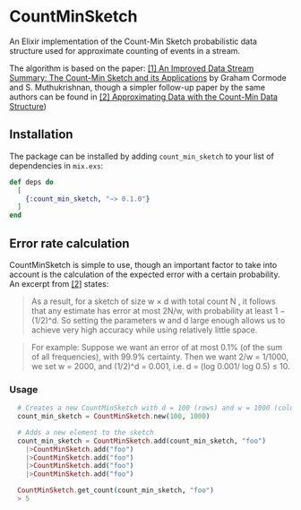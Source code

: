 # CountMinSketch

An Elixir implementation of the Count-Min Sketch probabilistic data structure used for approximate counting of events in a stream.

The algorithm is based on the paper: [[1] An Improved Data Stream Summary: The Count-Min Sketch and its Applications](http://dimacs.rutgers.edu/~graham/pubs/papers/cm-full.pdf) by Graham Cormode and S. Muthukrishnan, though a simpler follow-up paper by the same authors can be found in [[2] Approximating Data with the Count-Min Data Structure](http://dimacs.rutgers.edu/~graham/pubs/papers/cmsoft.pdf))

## Installation

The package can be installed
by adding `count_min_sketch` to your list of dependencies in `mix.exs`:

```elixir
def deps do
  [
    {:count_min_sketch, "~> 0.1.0"}
  ]
end
```

## Error rate calculation

CountMinSketch is simple to use, though an important factor to take into account is the calculation of the expected error with a certain probability. An excerpt from [[2]](http://dimacs.rutgers.edu/~graham/pubs/papers/cmsoft.pdf) states:

> As a result, for a sketch of size w × d with total count N , it follows that any estimate has error at most 2N/w, with probability at least 1 − (1/2)^d. So setting the parameters w and d large enough allows us
to achieve very high accuracy while using relatively little space.

> For example:
Suppose we want an error of at most 0.1% (of the sum of all frequencies), with 99.9% certainty. Then
we want 2/w = 1/1000, we set w = 2000, and (1/2)^d = 0.001, i.e. d = (log 0.001/ log 0.5) ≤ 10.

### Usage

```elixir
  # Creates a new CountMinSketch with d = 100 (rows) and w = 1000 (columns)
  count_min_sketch = CountMinSketch.new(100, 1000)

  # Adds a new element to the sketch
  count_min_sketch = CountMinSketch.add(count_min_sketch, "foo")
    |>CountMinSketch.add("foo")
    |>CountMinSketch.add("foo")
    |>CountMinSketch.add("foo")
    |>CountMinSketch.add("foo")

  CountMinSketch.get_count(count_min_sketch, "foo")
  > 5
